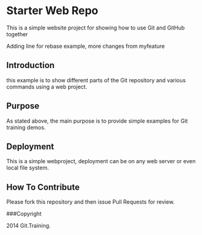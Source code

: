 # Starter Web Repo

This is a simple website project for
showing how to use Git and GitHub together

Adding line for rebase example, more changes from myfeature

## Introduction

this example is to show different parts
of the Git repository and various commands
using a web project.

## Purpose

As stated above, the main purpose is to
provide simple examples for Git training
demos.

## Deployment

This is a simple webproject, deployment
can be on any web server or even local
file system.

## How To Contribute

Please fork this repository and then issue Pull Requests for review.

###Copyright

2014 Git.Training.